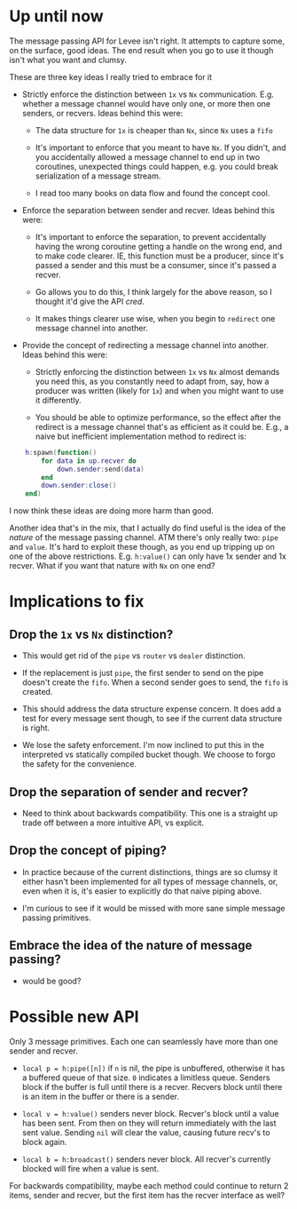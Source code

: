 
# Up until now

The message passing API for Levee isn't right. It attempts to capture some, on
the surface, good ideas. The end result when you go to use it though isn't what
you want and clumsy.

These are three key ideas I really tried to embrace for it

- Strictly enforce the distinction between `1x` vs `Nx` communication. E.g.
  whether a message channel would have only one, or more then one senders, or
  recvers. Ideas behind this were:

  - The data structure for `1x` is cheaper than `Nx`, since `Nx` uses a
    `fifo`

  - It's important to enforce that you meant to have `Nx`. If you didn't,
    and you accidentally allowed a message channel to end up in two coroutines,
    unexpected things could happen, e.g. you could break serialization of a
    message stream.

  - I read too many books on data flow and found the concept cool.

- Enforce the separation between sender and recver. Ideas behind this were:

  - It's important to enforce the separation, to prevent accidentally having
    the wrong coroutine getting a handle on the wrong end, and to make code
    clearer. IE, this function must be a producer, since it's passed a sender
    and this must be a consumer, since it's passed a recver.

  - Go allows you to do this, I think largely for the above reason, so I
    thought it'd give the API *cred*.

  - It makes things clearer use wise, when you begin to `redirect` one message
    channel into another.

- Provide the concept of redirecting a message channel into another. Ideas behind
  this were:

  - Strictly enforcing the distinction between `1x` vs `Nx` almost demands you
    need this, as you constantly need to adapt from, say, how a producer was
    written (likely for `1x`) and when you might want to use it differently.

  - You should be able to optimize performance, so the effect after the
    redirect is a message channel that's as efficient as it could be. E.g., a
    naive but inefficient implementation method to redirect is:

```lua
    h:spawn(function()
        for data in up.recver do
            down.sender:send(data)
        end
        down.sender:close()
    end)
```

I now think these ideas are doing more harm than good.

Another idea that's in the mix, that I actually do find useful is the idea of
the *nature* of the message passing channel. ATM there's only really two:
`pipe` and `value`. It's hard to exploit these though, as you end up tripping
up on one of the above restrictions. E.g. `h:value()` can only have 1x sender
and 1x recver. What if you want that nature with `Nx` on one end?

# Implications to fix

## Drop the `1x` vs `Nx` distinction?

- This would get rid of the `pipe` vs `router` vs `dealer` distinction.

- If the replacement is just `pipe`, the first sender to send on the pipe
  doesn't create the `fifo`. When a second sender goes to send, the `fifo` is
  created.

- This should address the data structure expense concern. It does add a test
  for every message sent though, to see if the current data structure is right.

- We lose the safety enforcement. I'm now inclined to put this in the
  interpreted vs statically compiled bucket though. We choose to forgo the
  safety for the convenience.

## Drop the separation of sender and recver?

- Need to think about backwards compatibility. This one is a straight up trade
  off between a more intuitive API, vs explicit.

## Drop the concept of piping?

- In practice because of the current distinctions, things are so clumsy it
  either hasn't been implemented for all types of message channels, or, even
  when it is, it's easier to explicitly do that naive piping above.

- I'm curious to see if it would be missed with more sane simple message
  passing primitives.

## Embrace the idea of the nature of message passing?

- would be good?

# Possible new API

Only 3 message primitives. Each one can seamlessly have more than one sender and recver.

- `local p = h:pipe([n])` if `n` is nil, the pipe is unbuffered, otherwise it has a
  buffered queue of that size. `0` indicates a limitless queue. Senders block
  if the buffer is full until there is a recver. Recvers block until there is
  an item in the buffer or there is a sender.

- `local v = h:value()` senders never block. Recver's block until a value has been sent.
  From then on they will return immediately with the last sent value. Sending
  `nil` will clear the value, causing future recv's to block again.

- `local b = h:broadcast()` senders never block. All recver's currently blocked
  will fire when a value is sent.

For backwards compatibility, maybe each method could continue to return 2
items, sender and recver, but the first item has the recver interface as well?
